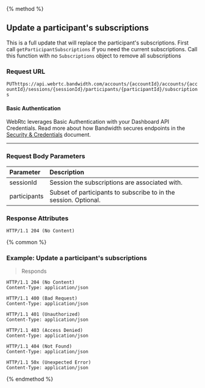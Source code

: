 {% method %}

## Update a participant's subscriptions

This is a full update that will replace the participant's subscriptions. First call `getParticipantSubscriptions` if you need the current subscriptions. Call this function with no `Subscriptions` object to remove all subscriptions


### Request URL

<code class="put">PUT</code>`https://api.webrtc.bandwidth.com/accounts/{accountId}/accounts/{accountId}/sessions/{sessionId}/participants/{participantId}/subscriptions`

#### Basic Authentication

WebRtc leverages Basic Authentication with your Dashboard API Credentials. Read more about how Bandwidth secures endpoints in the [Security & Credentials](../../../guides/accountCredentials.md) document.

---
### Request Body Parameters
| Parameter                     | Description                                                                                         
|:------------------------------|:----------------------------------------------------------------------------------------------------
| sessionId                     | Session the subscriptions are associated with.                                                      
| participants                  | Subset of participants to subscribe to in the session. Optional.                                    


### Response Attributes
```http
HTTP/1.1 204 (No Content)
```



{% common %}

### Example: Update a participant's subscriptions



> Responds

```http
HTTP/1.1 204 (No Content)
Content-Type: application/json
```

```http
HTTP/1.1 400 (Bad Request)
Content-Type: application/json
```

```http
HTTP/1.1 401 (Unauthorized)
Content-Type: application/json
```

```http
HTTP/1.1 403 (Access Denied)
Content-Type: application/json
```

```http
HTTP/1.1 404 (Not Found)
Content-Type: application/json
```

```http
HTTP/1.1 50x (Unexpected Error)
Content-Type: application/json
```
{% endmethod %}
